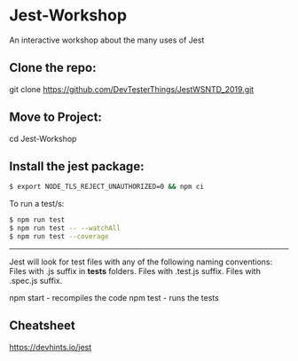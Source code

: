 # Jest-Workshop
An interactive workshop about the many uses of Jest

Clone the repo:
---------------
git clone https://github.com/DevTesterThings/JestWSNTD_2019.git

Move to Project:
-----------------
cd Jest-Workshop

Install the jest package:
-------------------------
```bash
$ export NODE_TLS_REJECT_UNAUTHORIZED=0 && npm ci
```

To run a test/s:
```bash
$ npm run test
$ npm run test -- --watchAll
$ npm run test --coverage
```

---------------

Jest will look for test files with any of the following naming conventions:
Files with .js suffix in __tests__ folders.
Files with .test.js suffix.
Files with .spec.js suffix.

npm start - recompiles the code
npm test - runs the tests


Cheatsheet
----------
https://devhints.io/jest